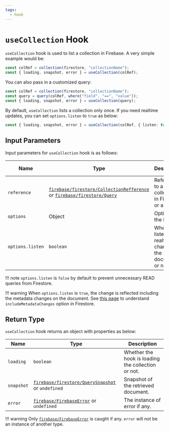 ```yaml
---
tags:
  - hook
---
```


# `useCollection` Hook

`useCollection` hook is used to list a collection in Firebase. A very simple example would be:

```typescript
const colRef = collection(firestore, "collectionName");
const { loading, snapshot, error } = useCollection(colRef);
```

You can also pass in a customized query:

```typescript
const colRef = collection(firestore, "collectionName");
const query = query(colRef, where("field", "==", "value"));
const { loading, snapshot, error } = useCollection(query);
```

By default, `useCollection` lists a collection only once. If you need realtime updates, you can set `options.listen` to `true` as below:

```typescript
const { loading, snapshot, error } = useCollection(colRef, { listen: true });
```

## Input Parameters

Input parameters for `useCollection` hook is as follows:

| Name | Type | Description | Required | Default Value |
|---|---|---|---|---|
| `reference` | [`firebase/firestore/CollectionRefference`][CollectionReferenceRefDoc] or [`firebase/firestore/Query`][QueryRefDoc] | Reference to a collection in Firestore or a query. | ✅ | - |
| `options` | Object | Options for the hook. | ❌ | See below. |
| `options.listen` | `boolean` | Whether to listen to realtime changes of the document or not. | ❌ | `false` |

!!! note
    `options.listen` is `false` by default to prevent unnecessary READ queries from Firestore.

!!! warning
    When `options.listen` is `true`, the change is reflected including the metadata changes on the document. See [this page](https://firebase.google.com/docs/firestore/query-data/listen#events-metadata-changes) to understand `includeMetadataChanges` option in Firestore.

## Return Type

`useCollection` hook returns an object with properties as below:

| Name | Type | Description |
|---|---|---|
| `loading` | `boolean` | Whether the hook is loading the collection or not. |
| `snapshot` | [`firebase/firestore/QuerySnapshot`][QuerySnapshotRefDoc] or `undefined` | Snapshot of the retrieved document. |
| `error` | [`firebase/FirebaseError`][FirebaseErrorRefDoc] or `undefined` | The instance of error if any. |

!!! warning
    Only [`firebase/FirebaseError`][FirebaseErrorRefDoc] is caught if any. `error` will not be an instance of another type.

[CollectionReferenceRefDoc]: https://firebase.google.com/docs/reference/node/firebase.firestore.CollectionReference
[QueryRefDoc]: https://firebase.google.com/docs/reference/node/firebase.database.Query
[QuerySnapshotRefDoc]: https://firebase.google.com/docs/reference/node/firebase.firestore.QuerySnapshot
[FirebaseErrorRefDoc]: https://firebase.google.com/docs/reference/node/firebase.FirebaseError